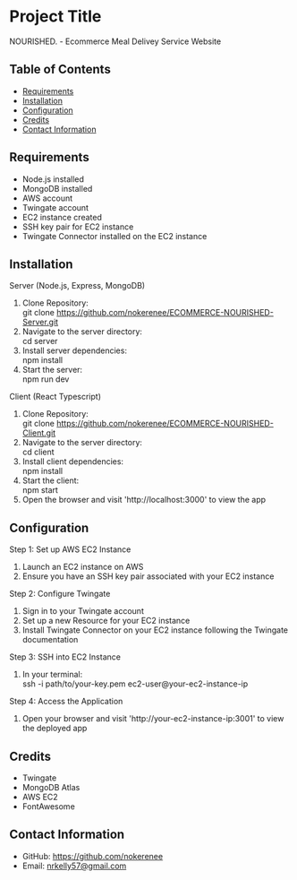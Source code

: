 # Project Title

NOURISHED. - Ecommerce Meal Delivey Service Website

## Table of Contents
- [Requirements](#requirements)
- [Installation](#installation)
- [Configuration](#configuration)
- [Credits](#credits)
- [Contact Information](#contact-information)

## Requirements

- Node.js installed
- MongoDB installed
- AWS account
- Twingate account
- EC2 instance created
- SSH key pair for EC2 instance
- Twingate Connector installed on the EC2 instance

## Installation

Server (Node.js, Express, MongoDB)

1. Clone Repository: <br/>
   git clone https://github.com/nokerenee/ECOMMERCE-NOURISHED-Server.git
3. Navigate to the server directory: <br/>
   cd server
4. Install server dependencies: <br/>
   npm install
5. Start the server: <br/>
   npm run dev

Client (React Typescript)

1. Clone Repository: <br/>
   git clone https://github.com/nokerenee/ECOMMERCE-NOURISHED-Client.git
2. Navigate to the server directory: <br/>
   cd client
3. Install client dependencies: <br/>
   npm install
4. Start the client: <br/>
   npm start
5. Open the browser and visit 'http://localhost:3000' to view the app

## Configuration

Step 1: Set up AWS EC2 Instance
1. Launch an EC2 instance on AWS
2. Ensure you have an SSH key pair associated with your EC2 instance

Step 2: Configure Twingate
1. Sign in to your Twingate account
2. Set up a new Resource for your EC2 instance
3. Install Twingate Connector on your EC2 instance following the Twingate documentation

Step 3: SSH into EC2 Instance
1. In your terminal: <br/>
   ssh -i path/to/your-key.pem ec2-user@your-ec2-instance-ip

Step 4: Access the Application
1. Open your browser and visit 'http://your-ec2-instance-ip:3001' to view the deployed app

## Credits

- Twingate
- MongoDB Atlas
- AWS EC2
- FontAwesome

## Contact Information

- GitHub: https://github.com/nokerenee
- Email: nrkelly57@gmail.com
